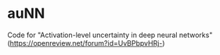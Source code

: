 # auNN
Code for "Activation-level uncertainty in deep neural networks" (https://openreview.net/forum?id=UvBPbpvHRj-)
